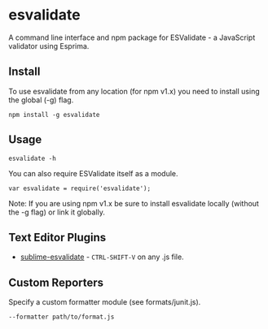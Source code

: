 # esvalidate

A command line interface and npm package for ESValidate - a JavaScript validator using Esprima.

## Install

To use esvalidate from any location (for npm v1.x) you need to install using the global (-g) flag.

    npm install -g esvalidate

## Usage

    esvalidate -h

You can also require ESValidate itself as a module.

    var esvalidate = require('esvalidate');

Note: If you are using npm v1.x be sure to install esvalidate locally (without the -g flag) or link it globally.

## Text Editor Plugins

* [sublime-esvalidate](https://github.com/duereg/sublime-jsvalidate) - `CTRL-SHIFT-V` on any .js file.

## Custom Reporters

Specify a custom formatter module (see formats/junit.js).

    --formatter path/to/format.js

